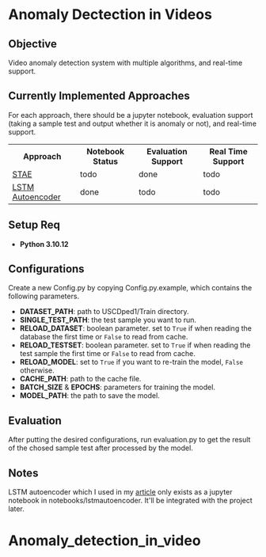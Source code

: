 

# Anomaly Dectection in Videos
## Objective
Video anomaly detection system with multiple algorithms, and real-time support.

## Currently Implemented Approaches
For each approach, there should be a jupyter notebook, evaluation support (taking a sample test and output whether it is anomaly or not), and real-time support.
<table style="width:100%;">
    <tr>
        <th>Approach</th>
        <th>Notebook Status</th>
        <th>Evaluation Support</th>
        <th>Real Time Support</th>
    </tr>
    <tr>
        <td><a href="http://arxiv.org/abs/1701.01546">STAE</a></td>
        <td>todo</td>
        <td>done</td>
        <td>todo</td>
    </tr>
    <tr>
        <td><a href="https://arxiv.org/abs/1604.04574">LSTM Autoencoder</a></td>
        <td>done</td>
        <td>todo</td>
        <td>todo</td>
    </tr>
</table>

## Setup Req
- **Python 3.10.12**  

## Configurations
Create a new Config.py by copying Config.py.example, which contains the following parameters.
- **DATASET_PATH**: path to USCDped1/Train directory.
- **SINGLE_TEST_PATH**: the test sample you want to run.
- **RELOAD_DATASET**: boolean parameter. set to `True` if when reading the database the first time or `False` to read from cache.
- **RELOAD_TESTSET**: boolean parameter. set to `True` if when reading the test sample the first time or `False` to read from cache.
- **RELOAD_MODEL**: set to `True` if you want to re-train the model, `False` otherwise.
- **CACHE_PATH**: path to the cache file.
- **BATCH_SIZE** & **EPOCHS**: parameters for training the model.
- **MODEL_PATH**: the path to save the model.
## Evaluation
After putting the desired configurations, run evaluation.py to get the result of the chosed sample test after processed by the model.

## Notes
LSTM autoencoder which I used in my [article](https://towardsdatascience.com/prototyping-an-anomaly-detection-system-for-videos-step-by-step-using-lstm-convolutional-4e06b7dcdd29 "Anomaly Detection in Videos using LSTM Convolutional Autoencoder")
 only exists as a jupyter notebook in notebooks/lstmautoencoder. It'll be integrated with the project later.
# Anomaly_detection_in_video
